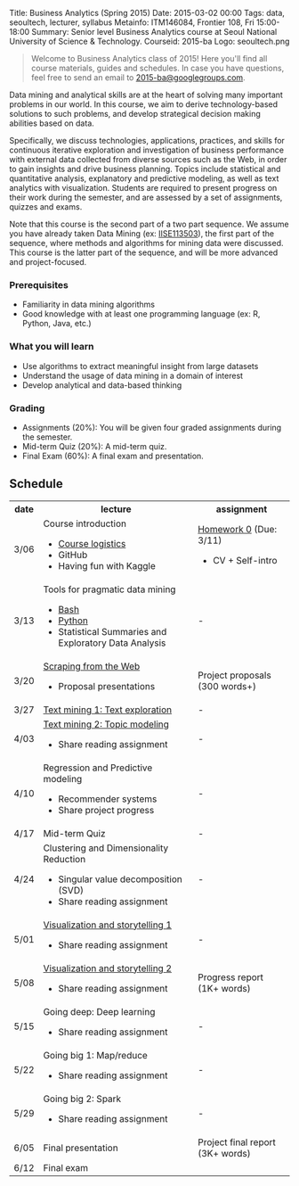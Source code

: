 Title: Business Analytics (Spring 2015)
Date: 2015-03-02 00:00
Tags: data, seoultech, lecturer, syllabus
Metainfo: ITM146084, Frontier 108, Fri 15:00-18:00
Summary: Senior level Business Analytics course at Seoul National University of Science & Technology.
Courseid: 2015-ba
Logo: seoultech.png

> Welcome to Business Analytics class of 2015!
> Here you'll find all course materials, guides and schedules.
> In case you have questions, feel free to send an email to [2015-ba@googlegroups.com](mailto:2015-ba@googlegroups.com).

Data mining and analytical skills are at the heart of solving many important problems in our world.
In this course, we aim to derive technology-based solutions to such problems, and develop strategical decision making abilities based on data.

Specifically, we discuss technologies, applications, practices, and skills for continuous iterative exploration and investigation of business performance with external data collected from diverse sources such as the Web, in order to gain insights and drive business planning.
Topics include statistical and quantitative analysis, explanatory and predictive modeling, as well as text analytics with visualization.
Students are required to present progress on their work during the semester, and are assessed by a set of assignments, quizzes and exams.

Note that this course is the second part of a two part sequence.
We assume you have already taken
Data Mining (ex: [IISE113503]({filename}/2015-dm/index.md)),
the first part of the sequence, where methods and algorithms for mining data were discussed.
This course is the latter part of the sequence, and will be more advanced and project-focused.

### Prerequisites
- Familiarity in data mining algorithms
- Good knowledge with at least one programming language (ex: R, Python, Java, etc.)

### What you will learn
- Use algorithms to extract meaningful insight from large datasets
- Understand the usage of data mining in a domain of interest
- Develop analytical and data-based thinking

### Grading
- Assignments (20%): You will be given four graded assignments during the semester.
- Mid-term Quiz (20%): A mid-term quiz.
- Final Exam (60%): A final exam and presentation.

## Schedule
<table id="schedule" class="table table-hover table-bordered">
<tr><th>date</th><th>lecture</th><th>assignment</th></tr>
<tr><td>3/06</td><td>Course introduction<ul><li><a href="course-logistics.html">Course logistics</a><li>GitHub<li>Having fun with Kaggle</ul></td><td><a href='http://goo.gl/forms/fE7ZIeL8VK'>Homework 0</a> (Due: 3/11)<ul><li>CV + Self-intro</ul></td></tr>
<tr><td>3/13</td><td>Tools for pragmatic data mining<ul><li><a href="bash.html">Bash</a><li><a href="../tips/introduction-to-python.html">Python</a><li>Statistical Summaries and Exploratory Data Analysis</ul></td><td>-</td></tr>
<tr><td>3/20</td><td><a href="crawling.html">Scraping from the Web</a><ul><li>Proposal presentations</ul></td><td>Project proposals (300 words+)</td></tr>
<tr><td>3/27</td><td><a href="text-mining.html">Text mining 1: Text exploration</a></td><td>-</td></tr>
<tr><td>4/03</td><td><a href="text-mining.html#topic-modeling">Text mining 2: Topic modeling</a><ul><li>Share reading assignment</ul></td><td>-</td></tr>
<tr><td>4/10</td><td>Regression and Predictive modeling<ul><li>Recommender systems<li>Share project progress</ul></td><td>-</td></tr>
<tr><td>4/17</td><td>Mid-term Quiz</td><td>-</td></tr>
<tr><td>4/24</td><td>Clustering and Dimensionality Reduction<ul><li>Singular value decomposition (SVD)<li>Share reading assignment</ul></td><td>-</td></tr>
<tr><td>5/01</td><td><a href="visualization1.html">Visualization and storytelling 1</a><ul><li>Share reading assignment</ul></td><td>-</td></tr>
<tr><td>5/08</td><td><a href="visualization2.html">Visualization and storytelling 2</a><ul><li>Share reading assignment</ul></td><td>Progress report (1K+ words)</td></tr>
<tr><td>5/15</td><td>Going deep: Deep learning<ul><li>Share reading assignment</ul></td><td>-</td></tr>
<tr><td>5/22</td><td>Going big 1: Map/reduce<ul><li>Share reading assignment</ul></td><td>-</td></tr>
<tr><td>5/29</td><td>Going big 2: Spark<ul><li>Share reading assignment</ul></td><td>-</td></tr>
<tr><td>6/05</td><td>Final presentation</td><td>Project final report (3K+ words)</td></tr>
<tr><td>6/12</td><td>Final exam</td><td></td></tr>
</table>

<!--
Memos for next time:
- DM을 배우고 왔어도, 개념을 remind 해주는 class가 초반에 두 번 정도 있으면 좋을듯. 즉, 4/10, 4/24 2회를 강의 초반에 배치
-->
